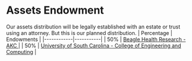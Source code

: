 # Assets Endowment
Our assets distribution will be legally established with an estate or trust using an attorney. But this is our planned distribution. 
| Percentage | Endowments |
|------------|-----------|
| 50% | [Beagle Health Research - AKC ]() |
| 50% | [University of South Carolina - College of Engineering and Computing](https://sc.planmygift.org/wills-and-living-trusts) |
